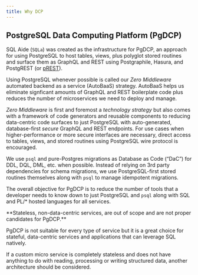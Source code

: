 ```yaml
---
title: Why DCP
---
```

<!-- import { Callout } from 'nextra/components' -->

## PostgreSQL Data Computing Platform (PgDCP)

SQL Aide (`SQLa`) was created as the infrastructure for PgDCP, an approach for
using PostgreSQL to host tables, views, plus polyglot stored routines and
surface them as GraphQL and REST using Postgraphile, Hasura, and PostgREST (or
[pREST](https://github.com/prest/prest)).

Using PostgreSQL whenever possible is called our _Zero Middleware_ automated
backend as a service (AutoBaaS) strategy. AutoBaaS helps us eliminate signficant
amounts of GraphQL and REST boilerplate code plus reduces the number of
microservices we need to deploy and manage.

_Zero Middleware_ is first and foremost a _technology strategy_ but also comes
with a framework of code generators and reusable components to reducing
data-centric code surfaces to just PostgreSQL with auto-generated,
database-first _secure_ GraphQL and REST endpoints. For use cases when
higher-performance or more secure interfaces are necessary, direct access to
tables, views, and stored routines using PostgreSQL wire protocol is encouraged.

We use `psql` and pure-Postgres migrations as Database as Code (“DaC”) for DDL,
DQL, DML, etc. when possible. Instead of relying on 3rd party dependencies for
schema migrations, we use PostgreSQL-first stored routines themselves along with
`psql` to manage idempotent migrations.

The overall objective for PgDCP is to reduce the number of tools that a
developer needs to know down to just PostgreSQL and `psql` along with SQL and
PL/* hosted languages for all services.

<Callout>
**Stateless, non-data-centric services, are out of scope and are not proper
candidates for PgDCP.**

PgDCP is not suitable for every type of service but it is a great choice for
stateful, data-centric services and applications that can leverage SQL natively.

If a custom micro service is completely stateless and does not have anything to
do with reading, processing or writing structured data, another architecture
should be considered.
</Callout>
